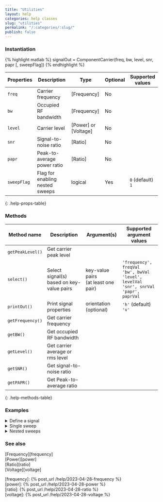 ```yaml
---
title: "Utilities"
layout: help
categories: help classes
slug: "utilities"
permalink: "/:categories/:slug/"
publish: false
---
```


### Instantiation

{% highlight matlab %}
signalOut = ComponentCarrier(freq, bw, level, snr, papr [, sweepFlag])
{% endhighlight %}

| Properties   | Description                     | Type                 | Optional | Supported values
| ------------ | ------------------------------- | -------------------- | -------- | ----------------
| `freq`       | Carrier frequency               | [Frequency]          | No       |         
| `bw`         | Occupied RF bandwidth           | [Frequency]          | No       |         
| `level`      | Carrier level                   | [Power] or [Voltage] | No       |         
| `snr`        | Signal-to-noise ratio           | [Ratio]              | No       |         
| `papr`       | Peak-to-average power ratio     | [Ratio]              | No       |         
| `sweepFlag`  | Flag for enabling nested sweeps | logical              | Yes      | `0` (default) <br/> `1`
{: .help-props-table}


### Methods

| Method name      | Description                               | Argument(s)     | Supported argument values
| ---------------- | ----------------------------------------- | --------------- | -------------------------
| `getPeakLevel()` | Get carrier peak level                    |                 |
| `select()`       | Select signal(s) based on key-value pairs | key-value pairs <br/> (at least one pair) | `'frequency', freqVal` <br/> `'bw', bwVal` <br/> `'level', levelVal` <br/> `'snr', snrVal` <br/> `'papr', paprVal` |
| `printOut()`     | Print signal properties                   | orientation (optional)    | `'h'` (default) <br/>  `'v'`
| `getFrequency()` | Get carrier frequency                     |                 |
| `getBW()`        | Get occupied RF bandwidth                 |                 |
| `getLevel()`     | Get carrier average or rms level          |                 |
| `getSNR()`       | Get signal-to-noise ratio                 |                 |
| `getPAPR()`      | Get Peak-to-average ratio                 |                 |
{: .help-methods-table}


### Examples

<details class="collapsible" markdown="1"><summary>Define a signal</summary>

Define signal parameters

{% highlight matlab %}
freq = Frequency(5.25e9,'hz');  % Channel center frequency
bw = Frequency(160e6,'hz');     % Channel bandwidth
level = Power(-56,'dbm');       % Channel power
snr = Ratio(32,'db');           % Channel signal-to-noise ratio
papr = Ratio(12,'db');          % Peak-to-average ratio I+jQ
{% endhighlight %}

Generate the signal and check its parameters using `printOut`

{% highlight matlab %}
signalOut = ComponentCarrier(freq, bw, level, snr, papr);
signalOut.printOut()
{% endhighlight %}

which prints out the following

<div class="language-matlab matlab-printout">  
 Freq [MHz]:  5250.0
   BW [MHz]:   160.0
Level [dBm]:   -56.0
  SNR [ dB]:    32.0
 PAPR [ dB]:    12.0
</div>

</details>


<details class="collapsible" markdown="1"><summary>Single sweep</summary>

We can sweep any of the signal parameters, for example, signal power

{% highlight matlab %}
freq = Frequency(5.25e9,'hz');
bw = Frequency(160e6,'hz');
level = Power([-60:2:-50],'dbm');
snr = Ratio(32,'db');
papr = Ratio(12,'db');
{% endhighlight %}

Generate the signal and check its properties using `printOut`

{% highlight matlab %}
signalOut = ComponentCarrier(freq, bw, level, snr, papr);
signalOut.printOut('v')
{% endhighlight %}

which prints out the following

{% highlight tex %}
Freq [MHz]   BW [MHz]  Level [dBm]   SNR [dB]   PAPR [dB]  
  5250.0      160.0       -60.0        32.0        12.0    
  5250.0      160.0       -58.0        32.0        12.0    
  5250.0      160.0       -56.0        32.0        12.0    
  5250.0      160.0       -54.0        32.0        12.0    
  5250.0      160.0       -52.0        32.0        12.0    
  5250.0      160.0       -50.0        32.0        12.0   
{% endhighlight %}

</details>

<details class="collapsible" markdown="1"><summary>Nested sweeps</summary>

We can also create nested sweeps of two or more properties using `sweepFlag`. For example, here we sweep both the signal level and signal bandwidth

{% highlight matlab %}
freq = Frequency(5.25e9,'hz');
bw = Frequency([20,160]*1e6,'hz');
level = Power([-60:2:-50],'dbm');
snr = Ratio(32,'db');
papr = Ratio(12,'db');
{% endhighlight %}

Generate the nested sweeps by settings `sweepFlag` to 1 (or alternatively `true`) and check the results using `printOut`

{% highlight matlab %}
signalOut = ComponentCarrier(freq, bw, level, snr, papr, 1);
signalOut.printOut('v')
{% endhighlight %}

which prints out the following

{% highlight tex %}
Freq [MHz]   BW [MHz]  Level [dBm]   SNR [dB]   PAPR [dB]  
  5250.0       20.0       -60.0        32.0        12.0    
  5250.0       20.0       -58.0        32.0        12.0    
  5250.0       20.0       -56.0        32.0        12.0    
  5250.0       20.0       -54.0        32.0        12.0    
  5250.0       20.0       -52.0        32.0        12.0    
  5250.0       20.0       -50.0        32.0        12.0    
  5250.0      160.0       -60.0        32.0        12.0    
  5250.0      160.0       -58.0        32.0        12.0    
  5250.0      160.0       -56.0        32.0        12.0    
  5250.0      160.0       -54.0        32.0        12.0    
  5250.0      160.0       -52.0        32.0        12.0    
  5250.0      160.0       -50.0        32.0        12.0   
{% endhighlight %}

We can then select the 20 MHz power sweep and printout the results

{% highlight matlab %}
signalOut.select('bw',Frequency(20e6)).printOut('v')
{% endhighlight %}

which then prints out

{% highlight tex %}
Freq [MHz]   BW [MHz]  Level [dBm]   SNR [dB]   PAPR [dB]  
  5250.0       20.0       -60.0        32.0        12.0    
  5250.0       20.0       -58.0        32.0        12.0    
  5250.0       20.0       -56.0        32.0        12.0    
  5250.0       20.0       -54.0        32.0        12.0    
  5250.0       20.0       -52.0        32.0        12.0    
  5250.0       20.0       -50.0        32.0        12.0   
{% endhighlight %}

</details>

### See also
[Frequency][frequency]  
[Power][power]  
[Ratio][ratio]  
[Voltage][voltage]  

[frequency]: {% post_url /help/2023-04-28-frequency %}  
[power]: {% post_url /help/2023-04-28-power %}  
[ratio]: {% post_url /help/2023-04-28-ratio %}  
[voltage]: {% post_url /help/2023-04-28-voltage %}  
